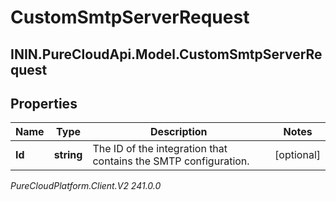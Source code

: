 # CustomSmtpServerRequest

## ININ.PureCloudApi.Model.CustomSmtpServerRequest

## Properties

|Name | Type | Description | Notes|
|------------ | ------------- | ------------- | -------------|
| **Id** | **string** | The ID of the integration that contains the SMTP configuration.  | [optional] |



_PureCloudPlatform.Client.V2 241.0.0_

